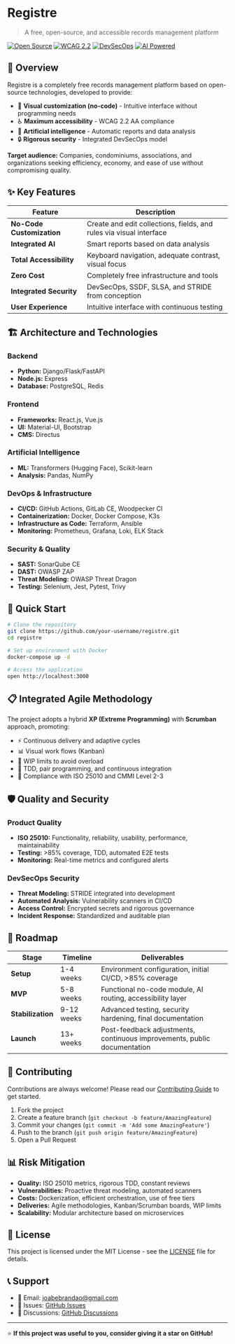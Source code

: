 # Registre

> A free, open-source, and accessible records management platform

[![Open Source](https://img.shields.io/badge/Open%20Source-MIT-green)](LICENSE)
[![WCAG 2.2](https://img.shields.io/badge/WCAG-2.2%20AA-blue)](https://www.w3.org/WAI/WCAG22/quickref/)
[![DevSecOps](https://img.shields.io/badge/Security-DevSecOps-red)](docs/security.md)
[![AI Powered](https://img.shields.io/badge/AI-Powered-purple)](docs/ai-features.md)

## 🎯 **Overview**

Registre is a completely free records management platform based on open-source technologies, developed to provide:

- 🎨 **Visual customization (no-code)** - Intuitive interface without programming needs
- ♿ **Maximum accessibility** - WCAG 2.2 AA compliance
- 🤖 **Artificial intelligence** - Automatic reports and data analysis
- 🔒 **Rigorous security** - Integrated DevSecOps model

**Target audience:** Companies, condominiums, associations, and organizations seeking efficiency, economy, and ease of use without compromising quality.

## ✨ **Key Features**

| Feature | Description |
|---------|-------------|
| **No-Code Customization** | Create and edit collections, fields, and rules via visual interface |
| **Integrated AI** | Smart reports based on data analysis |
| **Total Accessibility** | Keyboard navigation, adequate contrast, visual focus |
| **Zero Cost** | Completely free infrastructure and tools |
| **Integrated Security** | DevSecOps, SSDF, SLSA, and STRIDE from conception |
| **User Experience** | Intuitive interface with continuous testing |

## 🏗️ **Architecture and Technologies**

### Backend
- **Python:** Django/Flask/FastAPI
- **Node.js:** Express
- **Database:** PostgreSQL, Redis

### Frontend
- **Frameworks:** React.js, Vue.js
- **UI:** Material-UI, Bootstrap
- **CMS:** Directus

### Artificial Intelligence
- **ML:** Transformers (Hugging Face), Scikit-learn
- **Analysis:** Pandas, NumPy

### DevOps & Infrastructure
- **CI/CD:** GitHub Actions, GitLab CE, Woodpecker CI
- **Containerization:** Docker, Docker Compose, K3s
- **Infrastructure as Code:** Terraform, Ansible
- **Monitoring:** Prometheus, Grafana, Loki, ELK Stack

### Security & Quality
- **SAST:** SonarQube CE
- **DAST:** OWASP ZAP
- **Threat Modeling:** OWASP Threat Dragon
- **Testing:** Selenium, Jest, Pytest, Trivy

## 🚀 **Quick Start**

```bash
# Clone the repository
git clone https://github.com/your-username/registre.git
cd registre

# Set up environment with Docker
docker-compose up -d

# Access the application
open http://localhost:3000
```

## 📋 **Integrated Agile Methodology**

The project adopts a hybrid **XP (Extreme Programming)** with **Scrumban** approach, promoting:

- ⚡ Continuous delivery and adaptive cycles
- 📊 Visual work flows (Kanban)
- 🎯 WIP limits to avoid overload
- 🔄 TDD, pair programming, and continuous integration
- 📏 Compliance with ISO 25010 and CMMI Level 2-3

## 🛡️ **Quality and Security**

### Product Quality
- **ISO 25010:** Functionality, reliability, usability, performance, maintainability
- **Testing:** >85% coverage, TDD, automated E2E tests
- **Monitoring:** Real-time metrics and configured alerts

### DevSecOps Security
- **Threat Modeling:** STRIDE integrated into development
- **Automated Analysis:** Vulnerability scanners in CI/CD
- **Access Control:** Encrypted secrets and rigorous governance
- **Incident Response:** Standardized and auditable plan

## 📅 **Roadmap**

| Stage | Timeline | Deliverables |
|-------|----------|-------------|
| **Setup** | 1-4 weeks | Environment configuration, initial CI/CD, >85% coverage |
| **MVP** | 5-8 weeks | Functional no-code module, AI routing, accessibility layer |
| **Stabilization** | 9-12 weeks | Advanced testing, security hardening, final documentation |
| **Launch** | 13+ weeks | Post-feedback adjustments, continuous improvements, public documentation |

## 🤝 **Contributing**

Contributions are always welcome! Please read our [Contributing Guide](CONTRIBUTING.md) to get started.

1. Fork the project
2. Create a feature branch (`git checkout -b feature/AmazingFeature`)
3. Commit your changes (`git commit -m 'Add some AmazingFeature'`)
4. Push to the branch (`git push origin feature/AmazingFeature`)
5. Open a Pull Request

## 📊 **Risk Mitigation**

- **Quality:** ISO 25010 metrics, rigorous TDD, constant reviews
- **Vulnerabilities:** Proactive threat modeling, automated scanners
- **Costs:** Dockerization, efficient orchestration, use of free tiers
- **Deliveries:** Agile methodologies, Kanban/Scrumban boards, WIP limits
- **Scalability:** Modular architecture based on microservices

## 📝 **License**

This project is licensed under the MIT License - see the [LICENSE](LICENSE) file for details.

## 📞 **Support**

- 📧 Email: joabebrandao@gmail.com
- 🐛 Issues: [GitHub Issues](https://github.com/your-username/registre/issues)
- 💬 Discussions: [GitHub Discussions](https://github.com/your-username/registre/discussions)

---

⭐ **If this project was useful to you, consider giving it a star on GitHub!**

